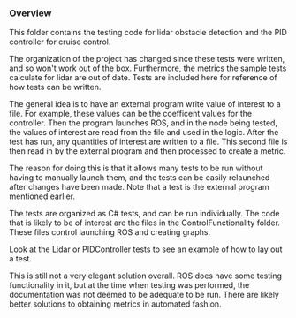 ### Overview

This folder contains the testing code for lidar obstacle detection and the PID controller for cruise control.

The organization of the project has changed since these tests were written, and so won't work out of the box. Furthermore,
the metrics the sample tests calculate for lidar are out of date. Tests are included here for reference 
of how tests can be written.

The general idea is to have an external program write value of interest to a file. For example, these values can
be the coefficent values for the controller. Then the program launches ROS, and in the node being tested, the
values of interest are read from the file and used in the logic. After the test has run, any quantities of interest
are written to a file. This second file is then read in by the external program and then processed to create a metric.

The reason for doing this is that it allows many tests to be run without having to manually launch them, and the 
tests can be easily relaunched after changes have been made. Note that a test is the external program mentioned earlier.

The tests are organized as C# tests, and can be run individually. The code that is likely to be of interest
are the files in the ControlFunctionality folder. These files control launching ROS and creating graphs.

Look at the Lidar or PIDController tests to see an example of how to lay out a test.

This is still not a very elegant solution overall. ROS does have some testing functionality in it, but at the
time when testing was performed, the documentation was not deemed to be adequate to be run. There are likely better
solutions to obtaining metrics in automated fashion.
